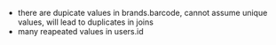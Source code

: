 - there are dupicate values in brands.barcode, cannot assume unique values, will lead to duplicates in joins  
-  many reapeated values in users.id
